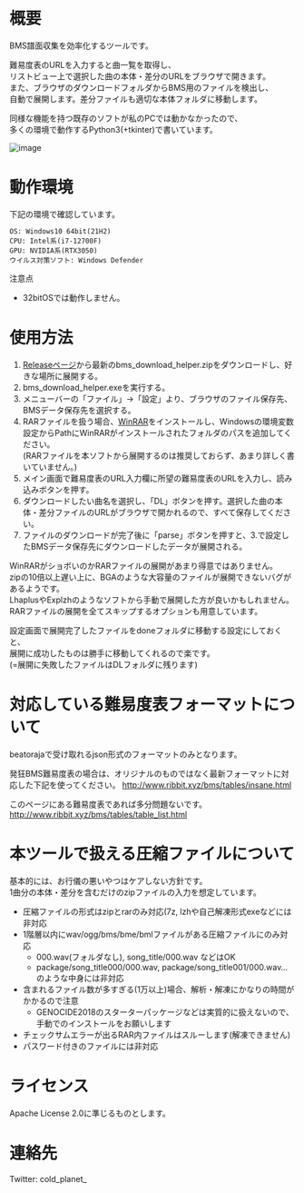 # 概要
BMS譜面収集を効率化するツールです。

難易度表のURLを入力すると曲一覧を取得し、  
リストビュー上で選択した曲の本体・差分のURLをブラウザで開きます。  
また、ブラウザのダウンロードフォルダからBMS用のファイルを検出し、  
自動で展開します。差分ファイルも適切な本体フォルダに移動します。

同様な機能を持つ既存のソフトが私のPCでは動かなかったので、  
多くの環境で動作するPython3(+tkinter)で書いています。

![image](https://user-images.githubusercontent.com/61326119/202892884-aca2685c-ec6f-4165-9a9e-334b85d50be1.png)

# 動作環境
下記の環境で確認しています。
```
OS: Windows10 64bit(21H2)
CPU: Intel系(i7-12700F)
GPU: NVIDIA系(RTX3050)
ウイルス対策ソフト: Windows Defender
```

注意点
- 32bitOSでは動作しません。

# 使用方法
1. [Releaseページ](https://github.com/dj-kata/bms_download_helper/releases)から最新のbms_download_helper.zipをダウンロードし、好きな場所に展開する。
2. bms_download_helper.exeを実行する。
3. メニューバーの「ファイル」->「設定」より、ブラウザのファイル保存先、BMSデータ保存先を選択する。
4. RARファイルを扱う場合、[WinRAR](https://www.rarlab.com)をインストールし、Windowsの環境変数設定からPathにWinRARがインストールされたフォルダのパスを追加してください。  
(RARファイルを本ソフトから展開するのは推奨しておらず、あまり詳しく書いていません。)
5. メイン画面で難易度表のURL入力欄に所望の難易度表のURLを入力し、読み込みボタンを押す。
6. ダウンロードしたい曲名を選択し、「DL」ボタンを押す。選択した曲の本体・差分ファイルのURLがブラウザで開かれるので、すべて保存してください。
7. ファイルのダウンロードが完了後に「parse」ボタンを押すと、3.で設定したBMSデータ保存先にダウンロードしたデータが展開される。

WinRARがショボいのかRARファイルの展開があまり得意ではありません。  
zipの10倍以上遅い上に、BGAのような大容量のファイルが展開できないバグがあるようです。  
LhaplusやExplzhのようなソフトから手動で展開した方が良いかもしれません。
RARファイルの展開を全てスキップするオプションも用意しています。

設定画面で展開完了したファイルをdoneフォルダに移動する設定にしておくと、  
展開に成功したものは勝手に移動してくれるので楽です。  
(=展開に失敗したファイルはDLフォルダに残ります)


# 対応している難易度表フォーマットについて
beatorajaで受け取れるjson形式のフォーマットのみとなります。

発狂BMS難易度表の場合は、オリジナルのものではなく最新フォーマットに対応した下記を使ってください。
http://www.ribbit.xyz/bms/tables/insane.html

このページにある難易度表であれば多分問題ないです。
http://www.ribbit.xyz/bms/tables/table_list.html

# 本ツールで扱える圧縮ファイルについて
基本的には、お行儀の悪いやつはケアしない方針です。  
1曲分の本体・差分を含むだけのzipファイルの入力を想定しています。

- 圧縮ファイルの形式はzipとrarのみ対応(7z, lzhや自己解凍形式exeなどには非対応
- 1階層以内にwav/ogg/bms/bme/bmlファイルがある圧縮ファイルにのみ対応
  - 000.wav(フォルダなし), song_title/000.wav などはOK
  - package/song_title000/000.wav, package/song_title001/000.wav…のような中身には非対応
- 含まれるファイル数が多すぎる(1万以上)場合、解析・解凍にかなりの時間がかかるので注意
  - GENOCIDE2018のスターターパッケージなどは実質的に扱えないので、手動でのインストールをお願いします
- チェックサムエラーが出るRAR内ファイルはスルーします(解凍できません)
- パスワード付きのファイルには非対応

# ライセンス
Apache License 2.0に準じるものとします。

# 連絡先
Twitter: cold_planet_
